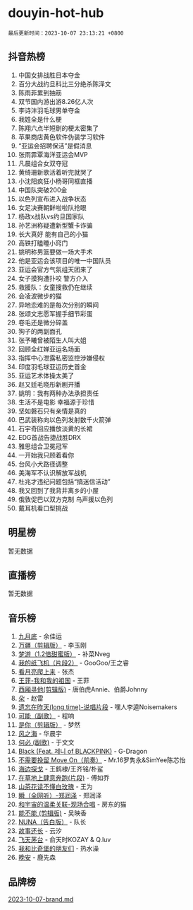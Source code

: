 # douyin-hot-hub

`最后更新时间：2023-10-07 23:13:21 +0800`

## 抖音热榜

1. 中国女排战胜日本夺金
1. 百分大战约旦科比三分绝杀陈泽文
1. 陈雨菲累到抽筋
1. 双节国内游出游8.26亿人次
1. 李诗沣羽毛球男单夺金
1. 我姓全是什么梗
1. 陈翔六点半短剧的梗太密集了
1. 苹果商店黄色软件伪装学习软件
1. “亚运会招聘保洁”是假消息
1. 张雨霏覃海洋亚运会MVP
1. 凡晨组合女双夺冠
1. 黄绮珊新歌活着听完就哭了
1. 小沈阳疯狂小杨哥同框直播
1. 中国队突破200金
1. 以色列宣布进入战争状态
1. 女足决赛朝鲜啦啦队抢眼
1. 杨政x战队vs约旦国家队
1. 孙艺洲称疑遭新型蟹卡诈骗
1. 长大真好 能有自己的小猫
1. 高铁打瞌睡小窍门
1. 姚明称男篮要做一场大手术
1. 他是亚运会该项目的唯一中国队员
1. 亚运会官方气氛组天团来了
1. 女子摸狗遭扑咬 警方介入
1. 救援队：女童搜救仍在继续
1. 会凌波微步的猫
1. 异地恋难的是每次分别的瞬间
1. 张颂文志愿军握手细节彩蛋
1. 卷毛还是微分碎盖
1. 狗子的两副面孔
1. 张予曦曾被陌生人叫大姐
1. 回顾全红婵亚运名场面
1. 指挥中心泄露私密监控涉嫌侵权
1. 印度羽毛球亚运历史首金
1. 亚运艺术体操太美了
1. 赵又廷毛晓彤新剧开播
1. 姚明：我有两种办法承担责任
1. 生活不是电影 幸福源于珍惜
1. 坚如磐石只有亲情是真的
1. 巴武装称向以色列发射数千火箭弹
1. 石宇奇回应播放淡黄的长裙
1. EDG首战告捷战胜DRX
1. 雅思组合卫冕冠军
1. 一开始我只顾着看你
1. 台风小犬路径调整
1. 美海军不认识解放军战机
1. 杜兆才违纪问题包括“搞迷信活动”
1. 我又回到了我背井离乡的小屋
1. 俄敦促巴以双方克制 乌声援以色列
1. 戴耳机看口型挑战

## 明星榜

暂无数据

## 直播榜

暂无数据

## 音乐榜

1. [九月底](https://sf6-cdn-tos.douyinstatic.com/obj/tos-cn-ve-2774/oMfewG4PDTFhF8iz3OGQ7ABH5i6fCgnMaoCbzZ) - 余佳运
1. [万疆（剪辑版）](https://sf6-cdn-tos.douyinstatic.com/obj/tos-cn-ve-2774/ooG7oVgFlDTelKCjCsTTobQvbdtj1BBQXnfZd8) - 李玉刚
1. [梦游（1.2倍甜蜜版）](https://sf6-cdn-tos.douyinstatic.com/obj/tos-cn-ve-2774/o4gyAUm8hwufoEABmwVIiQtHsFuGzAEEWtNMzo) - 补菜Nveg
1. [我的纸飞机（片段2）](https://sf3-cdn-tos.douyinstatic.com/obj/tos-cn-ve-2774/oM2ZrKcg2CD5AeRB2gkeXOFB1IxAGJdZPazYHf) - GooGoo/王之睿
1. [看月亮爬上来](https://sf6-cdn-tos.douyinstatic.com/obj/tos-cn-ve-2774/356c324112764016b25295e535f2daf0) - 张杰
1. [王菲-我和我的祖国](https://sf6-cdn-tos.douyinstatic.com/obj/tos-cn-ve-2774/3ef0f373017541e18566595c96123cab) - 王菲
1. [西厢寻他(剪辑版)](https://sf6-cdn-tos.douyinstatic.com/obj/tos-cn-ve-2774/oUsAVfAQKlRNxEv5qxvIB8o5qmIWUcXbzJKJhw) - 唐伯虎Annie、伯爵Johnny
1. [朵](https://sf6-cdn-tos.douyinstatic.com/obj/tos-cn-ve-2774/932f5bdfcd7c47b880525e92ab8a4999) - 赵雷
1. [遗忘在昨天(long time)-说唱片段](https://sf6-cdn-tos.douyinstatic.com/obj/tos-cn-ve-2774/oIynqctDJIzUJY3Q2CeIFe5nA2gC7DS2bfZamd) - 嘿人李逵Noisemakers
1. [可能（副歌）](https://sf3-cdn-tos.douyinstatic.com/obj/tos-cn-ve-2774/cde1731888894259b333569393c2fb51) - 程响
1. [是你（剪辑版）](https://sf3-cdn-tos.douyinstatic.com/obj/tos-cn-ve-2774/46019dae783c4c969944217fe1cfafc4) - 梦然
1. [风之海](https://sf6-cdn-tos.douyinstatic.com/obj/tos-cn-ve-2774/oInqZ2gFbCQvB6wZNnZlJpBcfDBQ8t1e1XwYAi) - 华晨宇
1. [何必 (副歌)](https://sf3-cdn-tos.douyinstatic.com/obj/tos-cn-ve-2774/okuRVVnhXysQOM6IEAfyBsgzwvoF7Az6tNiWDB) - 于文文
1. [Black (Feat. 제니 of BLACKPINK)](https://sf3-cdn-tos.douyinstatic.com/obj/tos-cn-ve-2774/2eb92e2debbe4fe0a552bc099aef7f28) - G-Dragon
1. [不需要挽留 Move On（前奏）](https://sf6-cdn-tos.douyinstatic.com/obj/tos-cn-ve-2774/ooCBhgCCkF4nExzQL9WZSUbitfA8IsDkgQIYhe) - Mr.16罗隽永&SimYee陈芯怡
1. [海边探戈](https://sf6-cdn-tos.douyinstatic.com/obj/tos-cn-ve-2774/os9gE0VQCGqt6VQkZDyBBYvfSDY0QFe3vVmubn) - 王鹤棣/王齐铭/朴鲨
1. [在草地上肆意奔跑(片段)](https://sf6-cdn-tos.douyinstatic.com/obj/tos-cn-ve-2774/8831d494742f45dabdfa8adb8b817259) - 傅如乔
1. [山茶花读不懂白玫瑰](https://sf6-cdn-tos.douyinstatic.com/obj/tos-cn-ve-2774/osfn8B7DktrRHEPJgPCfDbw7QDQEkwC16BxZg9) - 王为
1. [瞬（全网听）-郑润泽](https://sf6-cdn-tos.douyinstatic.com/obj/tos-cn-ve-2774/o4Vb9eJZClCZTnRQYy0BRSeHGrDtrkrQgIBvQt) - 郑润泽
1. [和宇宙的温柔关联-现场合唱](https://sf6-cdn-tos.douyinstatic.com/obj/tos-cn-ve-2774/o0hONGDYQBgk0e5bqDeQOonVmncA6tC2nBwZLT) - 房东的猫
1. [能不能 (剪辑版)](https://sf6-cdn-tos.douyinstatic.com/obj/tos-cn-ve-2774/fc4a6c45b4a34277ba4088e1d7fdff98) - 吴映香
1. [NUNA（告白版）](https://sf3-cdn-tos.douyinstatic.com/obj/tos-cn-ve-2774/a65828cbd8ce41a78a430a58b49f4feb) - 队长
1. [故事还长](https://sf3-cdn-tos.douyinstatic.com/obj/tos-cn-ve-2774/30a26758c8594f0ab81ac675c33ee2c5) - 云汐
1. [飞天茅台](https://sf6-cdn-tos.douyinstatic.com/obj/tos-cn-ve-2774/o4GhTV5kIuMWmC2Ai1WzNglssgBfQaqQCSLxUU) - 俞天时KOZAY & Q.luv
1. [我和比奇堡的朋友们](https://sf3-cdn-tos.douyinstatic.com/obj/tos-cn-ve-2774/f0505db981ea4a6d91453a15924a82aa) - 热水澡
1. [晚安](https://sf3-cdn-tos.douyinstatic.com/obj/tos-cn-ve-2774/a724c5e224464218839820f4e4fd632f) - 鹿先森

## 品牌榜

[2023-10-07-brand.md](2023-10-07-brand.md)
